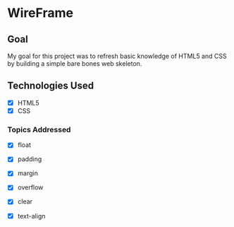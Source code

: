 # WireFrame

## Goal
My goal for this project was to refresh basic knowledge of HTML5 and CSS by building a simple bare bones web skeleton. 

## Technologies Used
- [x] HTML5
- [x] CSS

### Topics Addressed 
- [x] float
- [x] padding
- [x] margin
- [x] overflow
- [x] clear
- [x] text-align


